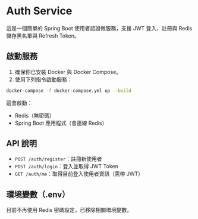 # Auth Service

這是一個簡單的 Spring Boot 使用者認證微服務，支援 JWT 登入、註冊與 Redis 儲存黑名單與 Refresh Token。

## 啟動服務

1. 確保你已安裝 Docker 與 Docker Compose。
2. 使用下列指令啟動服務：

```bash
docker-compose -f docker-compose.yml up --build
```

這會啟動：
- Redis（無密碼）
- Spring Boot 應用程式（會連線 Redis）

## API 說明

- `POST /auth/register`：註冊新使用者
- `POST /auth/login`：登入並取得 JWT Token
- `GET /auth/me`：取得目前登入使用者資訊（需帶 JWT）

## 環境變數（.env）

目前不再使用 Redis 密碼設定，已移除相關環境變數。